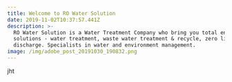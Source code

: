 ```yaml
---
title: Welcome to RO Water Solution
date: 2019-11-02T10:37:57.441Z
description: >-
  RO Water Solution is a Water Treatment Company who bring you total environment
  solutions - water treatment, waste water treatment & recycle, zero liquid
  discharge. Specialists in water and environment management.
image: /img/adobe_post_20191030_190832.png
---
```

jht
